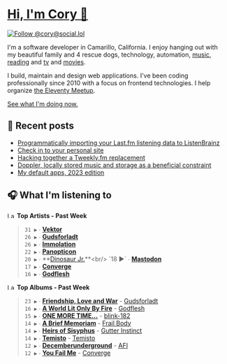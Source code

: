 # [Hi, I'm Cory 👋](https://coryd.dev)

[![Follow @cory@social.lol](https://img.shields.io/mastodon/follow/109606224363698309?domain=https%3A%2F%2Fsocial.lol&style=for-the-badge&logo=Mastodon&logoColor=white&labelColor=6364FF)](https://social.lol/@cory)

I'm a software developer in Camarillo, California. I enjoy hanging out with my beautiful family and 4 rescue dogs, technology, automation, [music](https://last.fm/user/coryd_), [reading](https://app.thestorygraph.com/profile/coryd) and [tv](https://trakt.tv/users/cdransf) and [movies](https://trakt.tv/users/cdransf).

I build, maintain and design web applications. I've been coding professionally since 2010 with a focus on frontend technologies. I help organize [the Eleventy Meetup](https://11tymeetup.dev/).

[See what I'm doing now.](https://coryd.dev/now)

## 📝 Recent posts

<!-- BLOGPOSTS:START -->
- [Programmatically importing your Last.fm listening data to ListenBrainz](https://coryd.dev/posts/2023/programmatically-importing-your-lastfm-listening-data-to-listenbrainz/)
- [Check in to your personal site](https://coryd.dev/posts/2023/check-in-to-your-personal-site/)
- [Hacking together a Tweekly.fm replacement](https://coryd.dev/posts/2023/hacking-together-a-tweeklyfm-repalcement/)
- [Doppler, locally stored music and storage as a beneficial constraint](https://coryd.dev/posts/2023/locally-stored-music-and-storage-as-a-meaningful-constraint/)
- [My default apps, 2023 edition](https://coryd.dev/posts/2023/default-apps-2023/)
<!-- BLOGPOSTS:END -->

## 🎧 What I'm listening to

<!--START_LASTFM_ARTISTS:{"period": "7day", "rows": 8}-->
<a href="https://last.fm" target="_blank"><img src="https://user-images.githubusercontent.com/17434202/215290617-e793598d-d7c9-428f-9975-156db1ba89cc.svg" alt="Last.fm Logo" width="18" height="13"/></a> **Top Artists - Past Week**

> `31 ▶️` ∙ **[Vektor](https://www.last.fm/music/Vektor)**<br/>
> `26 ▶️` ∙ **[Gudsforladt](https://www.last.fm/music/Gudsforladt)**<br/>
> `26 ▶️` ∙ **[Immolation](https://www.last.fm/music/Immolation)**<br/>
> `22 ▶️` ∙ **[Panopticon](https://www.last.fm/music/Panopticon)**<br/>
> `20 ▶️` ∙ **[Dinosaur Jr.](https://www.last.fm/music/Dinosaur+Jr.)**<br/>
> `18 ▶️` ∙ **[Mastodon](https://www.last.fm/music/Mastodon)**<br/>
> `17 ▶️` ∙ **[Converge](https://www.last.fm/music/Converge)**<br/>
> `16 ▶️` ∙ **[Godflesh](https://www.last.fm/music/Godflesh)**<br/>
<!--END_LASTFM_ARTISTS-->

<!--START_LASTFM_ALBUMS:{"period": "7day", "rows": 8}-->
<a href="https://last.fm" target="_blank"><img src="https://user-images.githubusercontent.com/17434202/215290617-e793598d-d7c9-428f-9975-156db1ba89cc.svg" alt="Last.fm Logo" width="18" height="13"/></a> **Top Albums - Past Week**

> `23 ▶️` ∙ **[Friendship, Love and War](https://www.last.fm/music/Gudsforladt/Friendship,+Love+and+War)** - [Gudsforladt](https://www.last.fm/music/Gudsforladt)<br/>
> `16 ▶️` ∙ **[A World Lit Only By Fire](https://www.last.fm/music/Godflesh/A+World+Lit+Only+By+Fire)** - [Godflesh](https://www.last.fm/music/Godflesh)<br/>
> `15 ▶️` ∙ **[ONE MORE TIME...](https://www.last.fm/music/blink-182/ONE+MORE+TIME...)** - [blink-182](https://www.last.fm/music/blink-182)<br/>
> `14 ▶️` ∙ **[A Brief Memoriam](https://www.last.fm/music/Frail+Body/A+Brief+Memoriam)** - [Frail Body](https://www.last.fm/music/Frail+Body)<br/>
> `14 ▶️` ∙ **[Heirs of Sisyphus](https://www.last.fm/music/Gutter+Instinct/Heirs+of+Sisyphus)** - [Gutter Instinct](https://www.last.fm/music/Gutter+Instinct)<br/>
> `14 ▶️` ∙ **[Temisto](https://www.last.fm/music/Temisto/Temisto)** - [Temisto](https://www.last.fm/music/Temisto)<br/>
> `12 ▶️` ∙ **[Decemberunderground](https://www.last.fm/music/AFI/Decemberunderground)** - [AFI](https://www.last.fm/music/AFI)<br/>
> `12 ▶️` ∙ **[You Fail Me](https://www.last.fm/music/Converge/You+Fail+Me)** - [Converge](https://www.last.fm/music/Converge)<br/>
<!--END_LASTFM_ALBUMS-->
